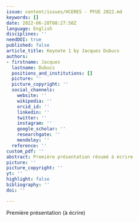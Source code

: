 ```yaml
---
issue: content/issues/HCERES - PFUE 2022.md
keywords: []
date: 2022-06-28T08:27:50Z
language: English
disciplines: ''
needDOI: true
published: false
article_title: Keynote 1 by Jacques Dubucs
authors:
- firstname: Jacques
  lastname: Dubucs
  positions_and_institutions: []
  picture: ''
  picture_copyright: ''
  social_channels:
    website: ''
    wikipedia: ''
    orcid_id: ''
    linkedin: ''
    twitter: ''
    instagram: ''
    google_scholar: ''
    researchgate: ''
    mendeley: ''
  reference: ''
custom_pdf: ''
abstract: Première présentation résumé à écrire
picture: ''
picture_copyright: ''
yt: ''
highlight: false
bibliography: ''
doi: ''

---
```

Première présentation (à écrire)
